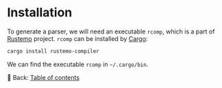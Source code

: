 # Installation

To generate a parser, we will need an executable `rcomp`, which is a part of [Rustemo](https://github.com/igordejanovic/rustemo) project.
`rcomp` can be installed by [Cargo](https://doc.rust-lang.org/cargo/index.html):

```sh
cargo install rustemo-compiler
```

We can find the executable `rcomp` in `~/.cargo/bin`.

<!-- :arrow_right:  Next:  -->

:blue_book: Back: [Table of contents](./../README.md)
